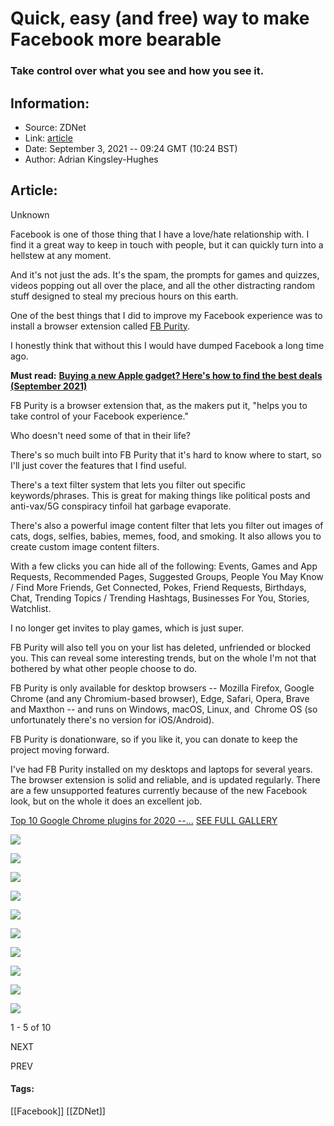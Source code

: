 # Quick, easy (and free) way to make Facebook more bearable
### Take control over what you see and how you see it.

## Information:
+ Source: ZDNet
+ Link: [article](https://www.zdnet.com/article/quick-easy-and-free-way-to-make-facebook-more-bearable/)
+ Date: September 3, 2021 -- 09:24 GMT (10:24 BST)
+ Author: Adrian Kingsley-Hughes


## Article:
Unknown

Facebook is one of those thing that I have a love/hate relationship with. I find it a great way to keep in touch with people, but it can quickly turn into a hellstew at any moment.

And it's not just the ads. It's the spam, the prompts for games and quizzes, videos popping out all over the place, and all the other distracting random stuff designed to steal my precious hours on this earth.

One of the best things that I did to improve my Facebook experience was to install a browser extension called [FB Purity](https://www.fbpurity.com/).

I honestly think that without this I would have dumped Facebook a long time ago.

**Must read:** [**Buying a new Apple gadget? Here's how to find the best deals (September 2021)**](https://www.zdnet.com/article/buying-a-new-apple-gadget-heres-how-to-find-the-best-deals-september-2021/)

FB Purity is a browser extension that, as the makers put it, "helps you to take control of your Facebook experience."

Who doesn't need some of that in their life?






There's so much built into FB Purity that it's hard to know where to start, so I'll just cover the features that I find useful.

There's a text filter system that lets you filter out specific keywords/phrases. This is great for making things like political posts and anti-vax/5G conspiracy tinfoil hat garbage evaporate.

There's also a powerful image content filter that lets you filter out images of cats, dogs, selfies, babies, memes, food, and smoking. It also allows you to create custom image content filters.

With a few clicks you can hide all of the following: Events, Games and App Requests, Recommended Pages, Suggested Groups, People You May Know / Find More Friends, Get Connected, Pokes, Friend Requests, Birthdays, Chat, Trending Topics / Trending Hashtags, Businesses For You, Stories, Watchlist.

I no longer get invites to play games, which is just super.

FB Purity will also tell you on your list has deleted, unfriended or blocked you. This can reveal some interesting trends, but on the whole I'm not that bothered by what other people choose to do.

FB Purity is only available for desktop browsers -- Mozilla Firefox, Google Chrome (and any Chromium-based browser), Edge, Safari, Opera, Brave and Maxthon -- and runs on Windows, macOS, Linux, and  Chrome OS (so unfortunately there's no version for iOS/Android).

FB Purity is donationware, so if you like it, you can donate to keep the project moving forward.

I've had FB Purity installed on my desktops and laptops for several years. The browser extension is solid and reliable, and is updated regularly. There are a few unsupported features currently because of the new Facebook look, but on the whole it does an excellent job.



[Top 10 Google Chrome plugins for 2020 --...](/pictures/top-10-google-chrome-plugins-for-2020-in-pictures/)
[SEE FULL GALLERY](/pictures/top-10-google-chrome-plugins-for-2020-in-pictures/)





[![]()![](https://www.zdnet.com/a/hub/i/r/2020/04/15/54eef056-c83b-45dd-9430-97ffa9840edd/thumbnail/170x128/5373944ebd72597f699a08e755202ee8/2020-04-15-15-23-19.jpg)](/pictures/top-10-google-chrome-plugins-for-2020-in-pictures/)


[![]()![](https://www.zdnet.com/a/hub/i/r/2020/12/01/8d96e96d-cec4-4a46-b742-05c1e42e3663/thumbnail/170x128/a606d5669f11fa47001b3bd768c10ccc/009.jpg)](/pictures/top-10-google-chrome-plugins-for-2020-in-pictures/2/)


[![]()![](https://www.zdnet.com/a/hub/i/r/2020/12/01/11dc33fb-d99f-4261-81b3-f76266c1c398/thumbnail/170x128/cf591933bb3d7854a680e66854dab1e0/003.jpg)](/pictures/top-10-google-chrome-plugins-for-2020-in-pictures/3/)


[![]()![](https://www.zdnet.com/a/hub/i/r/2020/02/23/d624f1cd-fa4d-4c4f-9cea-51242ac06770/thumbnail/170x128/0b96b25c0c0c00c55da6fbe9c1fb035e/002.jpg)](/pictures/top-10-google-chrome-plugins-for-2020-in-pictures/4/)


[![]()![](https://www.zdnet.com/a/hub/i/r/2020/02/23/8698cf5f-bd8f-4848-8e7b-761a7c294aec/thumbnail/170x128/0cfa9f21ddf3b8ad9cf0fe4cb282c175/003.jpg)](/pictures/top-10-google-chrome-plugins-for-2020-in-pictures/5/)


[![](https://www.zdnet.com/a/hub/i/r/2020/02/23/3952e38e-c388-4187-86a6-e87383f5e355/thumbnail/170x128/16bf66a0a42cb082d675fd9327979fca/004.jpg)](/pictures/top-10-google-chrome-plugins-for-2020-in-pictures/6/)


[![](https://www.zdnet.com/a/hub/i/r/2020/12/01/5b9a4526-789e-4f67-ae4b-068f5f573585/thumbnail/170x128/7867d5e60a342c4a748bbe1cf688424e/005.jpg)](/pictures/top-10-google-chrome-plugins-for-2020-in-pictures/7/)


[![](https://www.zdnet.com/a/hub/i/r/2020/04/15/ab39a809-26e8-488d-ada9-09b4d0ea855f/thumbnail/170x128/fbe0a6c7154e246f3199e92a946278f7/2020-04-15-15-33-49.jpg)](/pictures/top-10-google-chrome-plugins-for-2020-in-pictures/8/)


[![](https://www.zdnet.com/a/hub/i/r/2020/04/15/bcda5975-8e3f-4aa8-8fce-2cce09844680/thumbnail/170x128/487d8e9fade933b3cd077f2ac5755e1a/2020-04-15-15-53-26.jpg)](/pictures/top-10-google-chrome-plugins-for-2020-in-pictures/9/)


[![](https://www.zdnet.com/a/hub/i/r/2020/11/30/6066a5c0-7d68-4790-84bf-2c784943b71a/thumbnail/170x128/33e15a61efa16832491a993f05f4c49a/partizion01.png)](/pictures/top-10-google-chrome-plugins-for-2020-in-pictures/10/)




1 - 5 of 10

NEXT


PREV








#### Tags:
[[Facebook]] [[ZDNet]]
